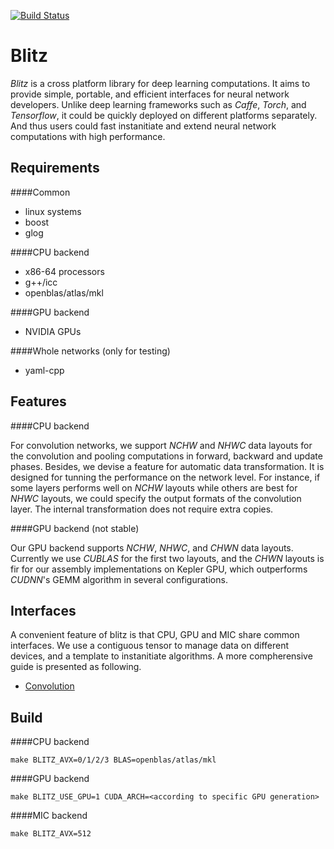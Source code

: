 [![Build Status](https://travis-ci.org/PAA-NCIC/blitz.svg?branch=master)](https://travis-ci.org/PAA-NCIC/blitz)

# Blitz

*Blitz* is a cross platform library for deep learning computations. It aims to provide simple, portable, and efficient interfaces for neural network developers. Unlike deep learning frameworks such as *Caffe*, *Torch*, and *Tensorflow*, it could be quickly deployed on different platforms separately. And thus users could fast instanitiate and extend neural network computations with high performance.

## Requirements

####Common

- linux systems
- boost
- glog

####CPU backend

- x86-64 processors
- g++/icc
- openblas/atlas/mkl

####GPU backend

- NVIDIA GPUs

####Whole networks (only for testing)

- yaml-cpp

## Features

####CPU backend

For convolution networks, we support *NCHW* and *NHWC* data layouts for the convolution and pooling computations in forward, backward and update phases. Besides, we devise a feature for automatic data transformation. It is designed for tunning the performance on the network level. For instance, if some layers performs well on *NCHW* layouts while others are best for *NHWC* layouts, we could specify the output formats of the convolution layer. The internal transformation does not require extra copies. 

####GPU backend (not stable)

Our GPU backend supports *NCHW*, *NHWC*, and *CHWN* data layouts. Currently we use *CUBLAS* for the first two layouts, and the *CHWN* layouts is fir for our assembly implementations on Kepler GPU, which outperforms *CUDNN*'s GEMM algorithm in several configurations.

## Interfaces

A convenient feature of blitz is that CPU, GPU and MIC share common interfaces. We use a contiguous tensor to manage data on different devices, and a template to instanitiate algorithms. A more compherensive guide is presented as following.

- [Convolution](https://github.com/PAA-NCIC/blitz/blob/master/doc/convolution.md)

## Build

####CPU backend


    make BLITZ_AVX=0/1/2/3 BLAS=openblas/atlas/mkl


####GPU backend

    make BLITZ_USE_GPU=1 CUDA_ARCH=<according to specific GPU generation>


####MIC backend

    make BLITZ_AVX=512

